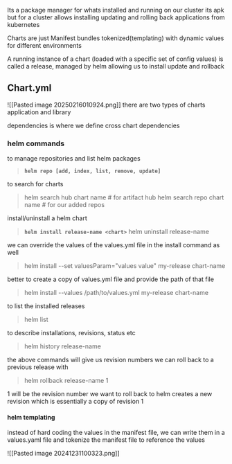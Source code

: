 Its a package manager for whats installed and running on our cluster
its apk but for a cluster
allows installing updating and rolling back applications from kubernetes

Charts are just Manifest bundles tokenized(templating) with dynamic values for different environments

A running instance of a chart (loaded with a specific set of config values) is called a release, managed by helm allowing us to install update and rollback

## Chart.yml
![[Pasted image 20250216010924.png]]
there are two types of charts
application and library

dependencies is where we define cross chart dependencies

### helm commands

to manage repositories and list helm packages
> **`helm repo [add, index, list, remove, update]`**

to search for charts
> helm search hub chart name # for artifact hub
> helm search repo chart name # for our added repos

install/uninstall a helm chart
> **`helm install release-name <chart>`**
> helm uninstall release-name

we can override the values of the values.yml file in the install command as well
> helm install --set valuesParam="values value" my-release chart-name

better to create a copy of values.yml file and provide the path of that file
>helm install --values /path/to/values.yml my-release chart-name

to list the installed releases
>helm list

to describe installations, revisions, status etc
> helm history release-name

the above commands will give us revision numbers
we can roll back to a previous release with
> helm rollback release-name 1

1 will be the revision number we want to roll back to
helm creates a new revision which is essentially a copy of revision 1
#### helm templating
instead of hard coding the values in the manifest file, we can write them in a values.yaml file and tokenize the manifest file to reference the values

![[Pasted image 20241231100323.png]]